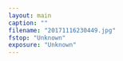 ```yaml
---
layout: main
caption: ""
filename: "20171116230449.jpg"
fstop: "Unknown"
exposure: "Unknown"
---
```

